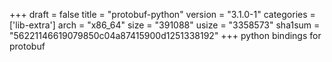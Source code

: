 +++
draft = false
title = "protobuf-python"
version = "3.1.0-1"
categories = ['lib-extra']
arch = "x86_64"
size = "391088"
usize = "3358573"
sha1sum = "56221146619079850c04a87415900d1251338192"
+++
python bindings for protobuf
